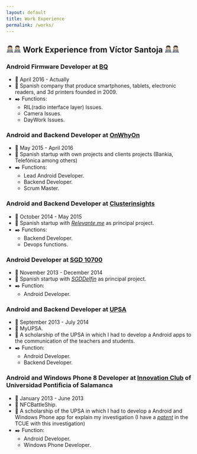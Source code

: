 ```yaml
---
layout: default
title: Work Experience
permalink: /works/
---
```


## <img src="/img/emoji/develop.png" width="20" height="20" alt="develop"/><img src="/img/emoji/develop.png" width="20" height="20" alt="develop"/> Work Experience from Víctor Santoja <img src="/img/emoji/develop.png" width="20" height="20" alt="develop"/><img src="/img/emoji/develop.png" width="20" height="20" alt="develop"/>

### Android Firmware Developer at [**BQ**](https://www.bq.com/es/)
* :calendar: April 2016 - Actually
* :paperclip: Spanish company that produce smartphones, tablets, electronic readers, and 3d printers founded in 2009.
* :black_nib: Functions:
  * RIL(radio interface layer) Issues.
  * Camera Issues.
  * DayWork Issues.

### Android and Backend Developer at [**OnWhyOn**](https://www.onwhyon.com/)
* :calendar: May 2015 - April 2016
* :paperclip: Spanish startup with own projects and clients projects (Bankia, Telefónica among others)
* :black_nib: Functions:
  * Lead Android Developer.
  * Backend Developer.
  * Scrum Master.

### Android and Backend Developer at [**Clusterinsights**](https://www.linkedin.com/company/2522429/)
* :calendar: October 2014 - May 2015
* :paperclip: Spanish startup with [*Relevante.me*](https://relevante.me/) as principal project.
* :black_nib: Functions:
  * Backend Developer.
  * Devops functions.

### Android Developer at [**SGD 10700**](http://www.sgd10700.com/v2/index.html)
* :calendar: November 2013 - December 2014
* :paperclip: Spanish startup with [*SGDDelfin*](http://www.sgddelfin.com/) as principal project.
* :black_nib: Function:
  * Android Developer.

### Android and Backend Developer at [**UPSA**](https://www.upsa.es/)
* :calendar: September 2013 - July 2014
* :blue_book: MyUPSA.
* :paperclip: A scholarship of the UPSA in which I had to develop a Android apps to the communication of the teachers and students.
* :black_nib: Function:
  * Android Developer.
  * Backend Developer.

### Android and Windows Phone 8 Developer at [**Innovation Club**](https://www.upsa.es/club-universitario-de-innovacion/principal/) of Universidad Pontificia of Salamanca
* :calendar: January 2013 - June 2013
* :blue_book: NFCBattleShip.
* :paperclip: A scholarship of the UPSA in which I had to develop a Android and Windows Phone app for explain my investigation (I have a [*patent*](http://www.redtcue.es/component/contentbuilder/details/19/813/tcue-pontificia-de-salamanca?Itemid=1620) in the TCUE with this investigation)
* :black_nib: Function:
  * Android Developer.
  * Windows Phone Developer.
